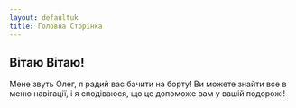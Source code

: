 ```yaml
---
layout: defaultuk
title: Головна Сторінка
---
```

## Вітаю Вітаю!
Мене звуть Олег, я радий вас бачити на борту!
Ви можете знайти все в меню навігації, і я сподіваюся, що це допоможе вам у вашій подорожі!